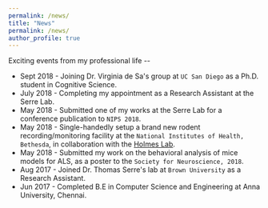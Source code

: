 ```yaml
---
permalink: /news/
title: "News"
permalink: /news/
author_profile: true
---
```


Exciting events from my professional life --

* Sept 2018 - Joining Dr. Virginia de Sa's group at `UC San Diego` as a Ph.D. student in Cognitive Science.
* July 2018 - Completing my appointment as a Research Assistant at the Serre Lab.
* May 2018 - Submitted one of my works at the Serre Lab for a conference publication to `NIPS 2018`.
* May 2018 - Single-handedly setup a brand new rodent recording/monitoring facility at the `National Institutes of Health, Bethesda`, in collaboration with the [Holmes Lab](https://www.niaaa.nih.gov/research/division-intramural-clinical-and-biological-research/niaaa-laboratories/laboratory-1).
* May 2018 - Submitted my work on the behavioral analysis of mice models for ALS, as a poster to the `Society for Neuroscience, 2018`.
* Aug 2017 - Joined Dr. Thomas Serre's lab at `Brown University` as a Research Assistant.
* Jun 2017 - Completed B.E in Computer Science and Engineering at Anna University, Chennai.
